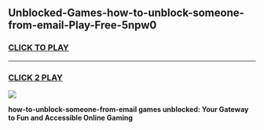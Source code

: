 
## Unblocked-Games-how-to-unblock-someone-from-email-Play-Free-5npw0
<h3>
<a href="https://premium76.site?title=how-to-unblock-someone-from-email&ref=21A">CLICK TO PLAY</a></h3>
<hr>

<h3>
<a href="https://premium76.site?title=how-to-unblock-someone-from-email&ref=21A">CLICK 2 PLAY</a>
  
</h3>

<a href="https://premium76.site?title=how-to-unblock-someone-from-email&ref=21A"><img src="https://clearcache.store/games.png"></a>


**how-to-unblock-someone-from-email games unblocked: Your Gateway to Fun and Accessible Online Gaming**
